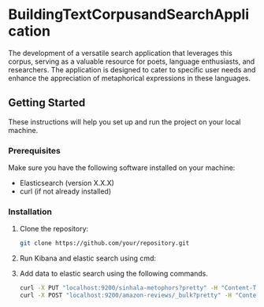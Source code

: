 # BuildingTextCorpusandSearchApplication
The development of a versatile search application that leverages this corpus, serving as a valuable resource for poets, language enthusiasts, and researchers. The application is designed to cater to specific user needs and enhance the appreciation of metaphorical expressions in these languages.
## Getting Started

These instructions will help you set up and run the project on your local machine.

### Prerequisites

Make sure you have the following software installed on your machine:

- Elasticsearch (version X.X.X)
- curl (if not already installed)

### Installation

1. Clone the repository:

   ```sh
   git clone https://github.com/your/repository.git
2. Run Kibana and elastic search using cmd:
3. Add data to elastic search using the following commands.
   ```sh
   curl -X PUT "localhost:9200/sinhala-metophors?pretty" -H "Content-Type: application/json" -d @mapping_file.json
   curl -X POST "localhost:9200/amazon-reviews/_bulk?pretty" -H "Content-Type: application/json" --data-binary @data_file.json

